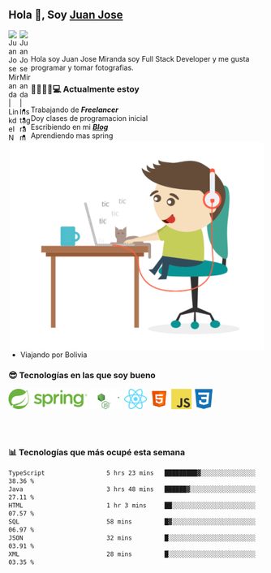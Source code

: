 ## Hola 👋, Soy [Juan Jose](http://juanjoses.me)

<a href="https://www.linkedin.com/in/juanjosemirandam/">
  <img align="left" alt="Juan Jose Miranda | LinkdeIN" width="22px" src="https://cdn.jsdelivr.net/npm/simple-icons@v3/icons/linkedin.svg" />
</a>

<a href="https://www.instagram.com/juan.jose.miranda/">
  <img align="left" alt="Juan Jose Miranda | Instagram" width="22px" src="https://cdn.jsdelivr.net/npm/simple-icons@v3/icons/instagram.svg" />
</a>

<br /> <br />

Hola soy Juan Jose Miranda soy Full Stack Developer y me gusta programar y tomar fotografias.

<img align="right" alt="GIF" src="./images/gif-juanjose.gif" width="500" max-height="320" />

### 👨‍💻🕵‍♀💻 Actualmente estoy

- Trabajando de ***Freelancer***
- Doy clases de programacion inicial
- Escribiendo en mi ***[Blog](http://juanjoses.me)***
- Aprendiendo mas spring
- Viajando por Bolivia 

### 😎 Tecnologías en las que soy bueno

<code><img alt="Spring" height="40px" src="./images/spring-icon.svg"/></code>
<code><img alt="NodeJS" height="40px" src="./images/nodejs-icon.svg" /></code>
<code><img alt="ReactJS" height="40px" src="./images/react-icon.svg" /></code>
<code><img alt="HTML5" height="40px" src="./images/html-icon.png" /></code>
<code><img alt="JavaScript" height="40px" src="./images/js-icon.png"  /></code>
<code><img alt="CSS3" height="40px" src="./images/css-icon.png" /></code>

<br/><br/>

### 📊 Tecnologías que más ocupé esta semana

<!--START_SECTION:waka-->

```text
TypeScript                 5 hrs 23 mins   █████████▓░░░░░░░░░░░░░░░   38.36 %
Java                       3 hrs 48 mins   ██████▓░░░░░░░░░░░░░░░░░░   27.11 %
HTML                       1 hr 3 mins     ██░░░░░░░░░░░░░░░░░░░░░░░   07.57 %
SQL                        58 mins         █▓░░░░░░░░░░░░░░░░░░░░░░░   06.97 %
JSON                       32 mins         █░░░░░░░░░░░░░░░░░░░░░░░░   03.91 %
XML                        28 mins         █░░░░░░░░░░░░░░░░░░░░░░░░   03.35 %
```

<!--END_SECTION:waka-->

<!-- ### 📌🤓 Últimos artículos en mi blog -->